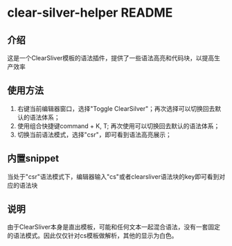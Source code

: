 # clear-silver-helper README

## 介绍

这是一个ClearSliver模板的语法插件，提供了一些语法高亮和代码块，以提高生产效率

## 使用方法

1. 右键当前编辑器窗口，选择"Toggle ClearSilver"；再次选择可以切换回去默认的语法体系；
2. 使用组合快捷键command + K, T; 再次使用可以切换回去默认的语法体系；
3. 切换当前语法模式，选择"csr"，即可看到语法高亮展示；

## 内置snippet

当处于"csr"语法模式下，编辑器输入"cs"或者clearsliver语法块的key即可看到对应的语法块

## 说明

由于ClearSliver本身是直出模板，可能和任何文本一起混合语法，没有一套固定的语法模式。因此仅仅针对cs模板做解析，其他的显示为白色。

